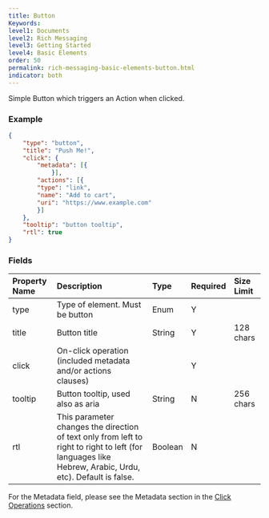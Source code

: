 ```yaml
---
title: Button
Keywords:
level1: Documents
level2: Rich Messaging
level3: Getting Started
level4: Basic Elements
order: 50
permalink: rich-messaging-basic-elements-button.html
indicator: both
---
```


Simple Button which triggers an Action when clicked.

### Example

```json
{
	"type": "button",
	"title": "Push Me!",
	"click": {
		"metadata": [{
	        }],
		"actions": [{
        "type": "link",
        "name": "Add to cart",
        "uri": "https://www.example.com"
		}]
	},
	"tooltip": "button tooltip",
	"rtl": true
}
```

### Fields

| Property Name | Description | Type | Required | Size Limit |
| :--- | :--- | :--- | :--- | :--- |
| type | Type of element. Must be button | Enum | Y |  |
| title | Button title | String | Y | 128 chars |
| click | On-click operation (included metadata and/or actions clauses) |  | Y | |
| tooltip | Button tooltip, used also as aria | String | N | 256 chars |
| rtl | This parameter changes the direction of text only from left to right to right to left (for languages like Hebrew, Arabic, Urdu, etc). Default is false. | Boolean | N |  |

For the Metadata field, please see the Metadata section in the [Click Operations](https://developers.liveperson.com/rich-messaging-click-ops.html) section.
